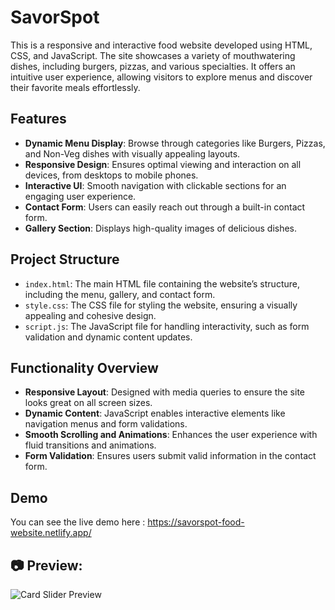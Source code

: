 # SavorSpot 
This is a responsive and interactive food website developed using HTML, CSS, and JavaScript. The site showcases a variety of mouthwatering dishes, including burgers, pizzas, and various specialties. It offers an intuitive user experience, allowing visitors to explore menus and discover their favorite meals effortlessly.

## Features
* **Dynamic Menu Display**: Browse through categories like Burgers, Pizzas, and Non-Veg dishes with visually appealing layouts.
* **Responsive Design**: Ensures optimal viewing and interaction on all devices, from desktops to mobile phones.
* **Interactive UI**: Smooth navigation with clickable sections for an engaging user experience.
* **Contact Form**: Users can easily reach out through a built-in contact form.
* **Gallery Section**: Displays high-quality images of delicious dishes.

## Project Structure
* `index.html`: The main HTML file containing the website’s structure, including the menu, gallery, and contact form.
* `style.css`: The CSS file for styling the website, ensuring a visually appealing and cohesive design.
* `script.js`: The JavaScript file for handling interactivity, such as form validation and dynamic content updates.

## Functionality Overview
* **Responsive Layout**: Designed with media queries to ensure the site looks great on all screen sizes.
* **Dynamic Content**: JavaScript enables interactive elements like navigation menus and form validations.
* **Smooth Scrolling and Animations**: Enhances the user experience with fluid transitions and animations.
* **Form Validation**: Ensures users submit valid information in the contact form.

## Demo 
You can see the live demo here : https://savorspot-food-website.netlify.app/

## 📷 Preview:
![Card Slider Preview](./screenshot.png)
